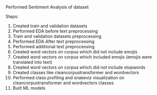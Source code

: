 Performed Sentiment Analysis of dataset

Steps:

1. Created train and validation datasets
2. Performed EDA before text preprocessing
3. Train and validation datasets preprocessing
4. Performed EDA After text preprocessing
5. Performed additional text preprocessing
6. Created word vectors on corpus which did not include emojis
7. Created word vectors on corpus which included emojis (emojis were translated into text)
8. Created word vectors on corpus which did not include stopwords
9. Created classes like cleancorpustransformer and wordvectors
10. Performed class profiling and snakeviz visualization on cleancorpustransformer and wordvectors classes
11. Built ML models
